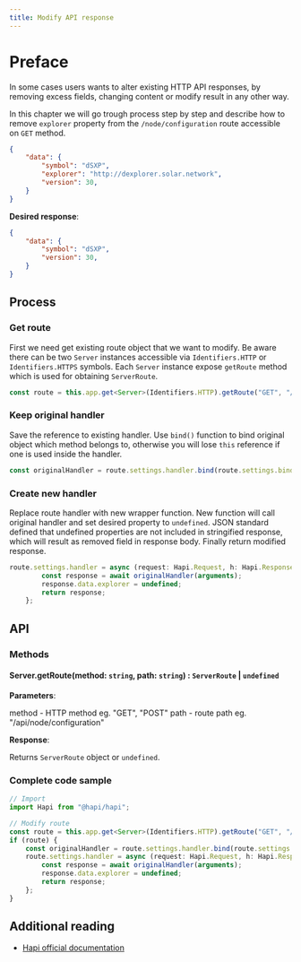 ```yaml
---
title: Modify API response
---
```


# Preface

In some cases users wants to alter existing HTTP API responses, by removing excess fields, changing content or modify result in any other way.

In this chapter we will go trough process step by step and describe how to remove `explorer` property from the `/node/configuration` route accessible on `GET` method.

```json
{
    "data": {
        "symbol": "dSXP",
        "explorer": "http://dexplorer.solar.network",
        "version": 30,
    }
}
```

**Desired response**:

```json
{
    "data": {
        "symbol": "dSXP",
        "version": 30,
    }
}
```

## Process

### Get route

First we need get existing route object that we want to modify. Be aware there can be two `Server` instances accessible via `Identifiers.HTTP` or `Identifiers.HTTPS` symbols. Each `Server` instance expose `getRoute` method which is used for obtaining `ServerRoute`.

```ts
const route = this.app.get<Server>(Identifiers.HTTP).getRoute("GET", "/api/node/configuration");
```

### Keep original handler

Save the reference to existing handler. Use `bind()` function to bind original object which method belongs to, otherwise you will lose `this` reference if one is used inside the handler.

```ts
const originalHandler = route.settings.handler.bind(route.settings.bind);
```

### Create new handler

Replace route handler with new wrapper function. New function will call original handler and set desired property to `undefined`. JSON standard defined that undefined properties are not included in stringified response, which will result as removed field in response body. Finally return modified response.

```ts
route.settings.handler = async (request: Hapi.Request, h: Hapi.ResponseToolkit) => {
        const response = await originalHandler(arguments);
        response.data.explorer = undefined;
        return response;
    };
```

## API

### Methods

#### Server.getRoute(method: `string`, path: `string`) : `ServerRoute` | `undefined`

**Parameters**:

method - HTTP method eg. "GET", "POST"
path -  route path eg. "/api/node/configuration"

**Response**:

Returns `ServerRoute` object or `undefined`.

### Complete code sample

```ts
// Import
import Hapi from "@hapi/hapi";

// Modify route
const route = this.app.get<Server>(Identifiers.HTTP).getRoute("GET", "/api/node/configuration");
if (route) {
    const originalHandler = route.settings.handler.bind(route.settings.bind);
    route.settings.handler = async (request: Hapi.Request, h: Hapi.ResponseToolkit) => {
        const response = await originalHandler(arguments);
        response.data.explorer = undefined;
        return response;
    };
}
```

## Additional reading

* [Hapi official documentation](https://hapi.dev/)

